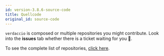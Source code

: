 ```yaml
---
id: version-3.8.6-source-code
title: Quellcode
original_id: source-code
---
```

`verdaccio` is composed or multiple repositories you might contribute. Look into the **issues** tab whether there is a ticket waiting for you 🤠.

To see the complete list of repositories, [click here](https://github.com/verdaccio/verdaccio/wiki/Repositories).